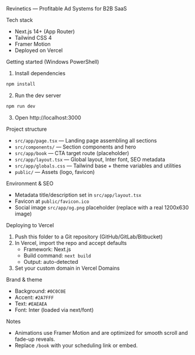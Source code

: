 Revinetics — Profitable Ad Systems for B2B SaaS

Tech stack
- Next.js 14+ (App Router)
- Tailwind CSS 4
- Framer Motion
- Deployed on Vercel

Getting started (Windows PowerShell)
1. Install dependencies
```powershell
npm install
```
2. Run the dev server
```powershell
npm run dev
```
3. Open http://localhost:3000

Project structure
- `src/app/page.tsx` — Landing page assembling all sections
- `src/components/` — Section components and hero
- `src/app/book` — CTA target route (placeholder)
- `src/app/layout.tsx` — Global layout, Inter font, SEO metadata
- `src/app/globals.css` — Tailwind base + theme variables and utilities
- `public/` — Assets (logo, favicon)

Environment & SEO
- Metadata title/description set in `src/app/layout.tsx`
- Favicon at `public/favicon.ico`
- Social image `src/app/og.png` placeholder (replace with a real 1200x630 image)

Deploying to Vercel
1. Push this folder to a Git repository (GitHub/GitLab/Bitbucket)
2. In Vercel, import the repo and accept defaults
   - Framework: Next.js
   - Build command: `next build`
   - Output: auto-detected
3. Set your custom domain in Vercel Domains

Brand & theme
- Background: `#0C0C0E`
- Accent: `#2A7FFF`
- Text: `#EAEAEA`
- Font: Inter (loaded via next/font)

Notes
- Animations use Framer Motion and are optimized for smooth scroll and fade-up reveals.
- Replace `/book` with your scheduling link or embed.
